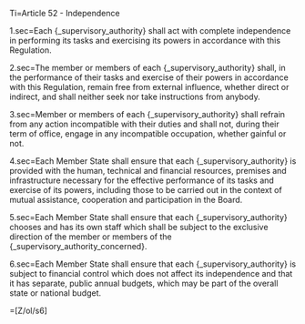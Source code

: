 Ti=Article 52 - Independence

1.sec=Each {_supervisory_authority} shall act with complete independence in performing its tasks and exercising its powers in accordance with this Regulation.

2.sec=The member or members of each {_supervisory_authority} shall, in the performance of their tasks and exercise of their powers in accordance with this Regulation, remain free from external influence, whether direct or indirect, and shall neither seek nor take instructions from anybody.

3.sec=Member or members of each {_supervisory_authority} shall refrain from any action incompatible with their duties and shall not, during their term of office, engage in any incompatible occupation, whether gainful or not.

4.sec=Each Member State shall ensure that each {_supervisory_authority} is provided with the human, technical and financial resources, premises and infrastructure necessary for the effective performance of its tasks and exercise of its powers, including those to be carried out in the context of mutual assistance, cooperation and participation in the Board.

5.sec=Each Member State shall ensure that each {_supervisory_authority} chooses and has its own staff which shall be subject to the exclusive direction of the member or members of the {_supervisory_authority_concerned}.

6.sec=Each Member State shall ensure that each {_supervisory_authority} is subject to financial control which does not affect its independence and that it has separate, public annual budgets, which may be part of the overall state or national budget.

=[Z/ol/s6]
